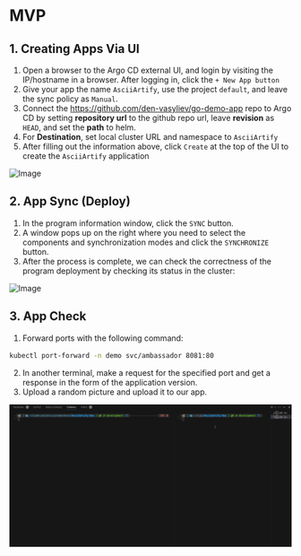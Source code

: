 # MVP

## 1. Creating Apps Via UI

 1. Open a browser to the Argo CD external UI, and login by visiting the IP/hostname in a browser. After logging in, click the `+ New App button`
 2. Give your app the name `AsciiArtify`, use the project `default`, and leave the sync policy as `Manual`.
 3. Connect the <https://github.com/den-vasyliev/go-demo-app> repo to Argo CD by setting **repository url** to the github repo url, leave **revision** as `HEAD`, and set the **path** to helm.
 4. For **Destination**, set local cluster URL and namespace to `AsciiArtify`
 5. After filling out the information above, click `Create` at the top of the UI to create the `AsciiArtify` application

![Image](./src/argocd3.gif)

## 2. App Sync (Deploy)

1. In the program information window, click the `SYNC` button.
2. A window pops up on the right where you need to select the components and synchronization modes and click the `SYNCHRONIZE` button.
3. After the process is complete, we can check the correctness of the program deployment by checking its status in the cluster:

![Image](./src/argocd4.gif)

## 3. App Check

1. Forward ports with the following command:

```zsh
kubectl port-forward -n demo svc/ambassador 8081:80
```

2. In another terminal, make a request for the specified port and get a response in the form of the application version.
3. Upload a random picture and upload it to our app.

![Image](./src/argocd5.gif)
